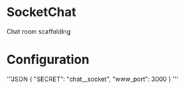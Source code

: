 SocketChat
==========

Chat room scaffolding

Configuration
==========
'''JSON
{
     "SECRET": "chat__socket",
     "www_port": 3000
}
'''

